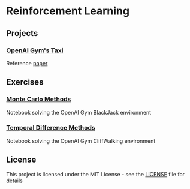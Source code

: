 # Reinforcement Learning

## Projects

### [OpenAI Gym's Taxi](https://github.com/fernandofsilva/Reinforcement_Learning/tree/main/projects/Taxi)
Reference [paper](https://arxiv.org/pdf/cs/9905014.pdf)

## Exercises

### [Monte Carlo Methods](https://github.com/fernandofsilva/Reinforcement_Learning/blob/main/notebooks/monte_carlo.ipynb)
Notebook solving the OpenAI Gym BlackJack environment

### [Temporal Difference Methods](https://github.com/fernandofsilva/Reinforcement_Learning/blob/main/notebooks/Temporal_Difference.ipynb)
Notebook solving the OpenAI Gym CliffWalking environment


## License
This project is licensed under the MIT License - see the [LICENSE](https://github.com/fernandofsilva/Reinforcement_Learning/blob/main/LICENSE) file for details
